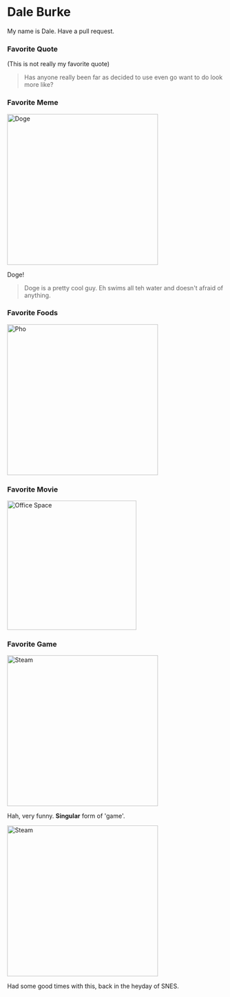 # Dale Burke
My name is Dale. Have a pull request.

### Favorite Quote
(This is not really my favorite quote)
> Has anyone really been far as decided to use even go want to do look more like?

### Favorite Meme
<img src="https://camo.githubusercontent.com/a253d0505b91c46407b571505ddc32e2dd1eb935/687474703a2f2f692e696d6775722e636f6d2f3358715647466e2e676966" width="350" alt="Doge"></img>

Doge!
> Doge is a pretty cool guy. Eh swims all teh water and doesn't afraid of anything.

### Favorite Foods
<img src="https://camo.githubusercontent.com/5c2eac9736e831ddc3e1c20d2de0579c2be31556/687474703a2f2f70686f746172657374617572616e742e636f6d2f696d616765732f626f6b686f2e6a7067" width="350" alt="Pho"></img>

### Favorite Movie
<img src="https://camo.githubusercontent.com/9655ff882af03cbead3ccd7f3c91fbdce378d2d1/687474703a2f2f646576696c7363616e796f6e2e636f6d2f77702d636f6e74656e742f75706c6f6164732f323031342f30372f4f66666963652d53706163652e6a7067" width="300" alt="Office Space"></img>
### Favorite Game
<img src="https://cloud.githubusercontent.com/assets/15232449/12721164/5132bedc-c8cc-11e5-8258-0c16775c90eb.png" width="350" alt="Steam"></img>

Hah, very funny. **Singular** form of 'game'.

<img src="https://cloud.githubusercontent.com/assets/15232449/12720958/51aee788-c8cb-11e5-9498-5896f42ea50a.png" width="350" alt="Steam"></img>

Had some good times with this, back in the heyday of SNES.

